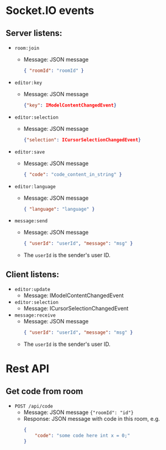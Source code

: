 # Socket.IO events

## Server listens:

- `room:join`
  - Message: JSON message
    ```json
    { "roomId": "roomId" }
    ```
- `editor:key`
  - Message: JSON message
    ```json
    {"key": IModelContentChangedEvent}
    ```
- `editor:selection`
  - Message: JSON message
    ```json
    {"selection": ICursorSelectionChangedEvent}
    ```
- `editor:save`

  - Message: JSON message
    ```json
    { "code": "code_content_in_string" }
    ```

- `editor:language`
  - Message: JSON message
    ```json
    { "language": "language" }
    ```
- `message:send`
  - Message: JSON message
    ```json
    { "userId": "userId", "message": "msg" }
    ```
  - The `userId` is the sender's user ID.

## Client listens:

- `editor:update`
  - Message: IModelContentChangedEvent
- `editor:selection`
  - Message: ICursorSelectionChangedEvent
- `message:receive`
  - Message: JSON message
    ```json
    { "userId": "userId", "message": "msg" }
    ```
  - The `userId` is the sender's user ID.

# Rest API

## Get code from room
- `POST /api/code`
    - Message: JSON message `{"roomId": "id"}`
    - Response: JSON message with code in this room, e.g.
        ```json
        {
            "code": "some code here int x = 0;"
        }
        ```
